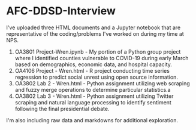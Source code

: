 # AFC-DDSD-Interview

I've uploaded three HTML documents and a Jupyter notebook that are representative of the coding/problems I've worked on during my time at NPS.
1. OA3801 Project-Wren.ipynb - My portion of a Python group project where I identified counties vulnerable to COVID-19 during early March based on demographics, economic data, and hospital capacity.
2. OA4106 Project - Wren.html - R project conducting time series regression to predict social unrest using open source information.
3. OA3802 Lab 2 - Wren.html - Python assignment utilizing web scraping and fuzzy merge operations to determine particular statistics.a
4. OA3802 Lab 3 - Wren.html - Python assignment utilizing Twitter scraping and natural language processing to identify sentiment following the final presidential debate.

I'm also including raw data and markdowns for additional exploration.
